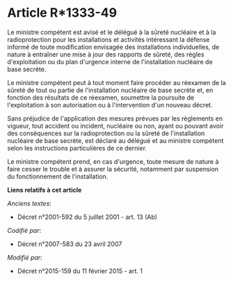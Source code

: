 # Article R*1333-49

Le ministre compétent est avisé et le délégué à la sûreté nucléaire et à la radioprotection pour les installations et
activités intéressant la défense informé de toute modification envisagée des installations individuelles, de nature à
entraîner une mise à jour des rapports de sûreté, des règles d'exploitation ou du plan d'urgence interne de l'installation
nucléaire de base secrète.

Le ministre compétent peut à tout moment faire procéder au réexamen de la sûreté de tout ou partie de l'installation
nucléaire de base secrète et, en fonction des résultats de ce réexamen, soumettre la poursuite de l'exploitation à son
autorisation ou à l'intervention d'un nouveau décret.

Sans préjudice de l'application des mesures prévues par les règlements en vigueur, tout accident ou incident, nucléaire ou
non, ayant ou pouvant avoir des conséquences sur la radioprotection ou la sûreté de l'installation nucléaire de base secrète,
est déclaré au délégué et au ministre compétent selon les instructions particulières de ce dernier.

Le ministre compétent prend, en cas d'urgence, toute mesure de nature à faire cesser le trouble et à assurer la sécurité,
notamment par suspension du fonctionnement de l'installation.

**Liens relatifs à cet article**

_Anciens textes_:

  - Décret n°2001-592 du 5 juillet 2001 - art. 13 (Ab)

_Codifié par_:

  - Décret n°2007-583 du 23 avril 2007

_Modifié par_:

  - Décret n°2015-159 du 11 février 2015 - art. 1
